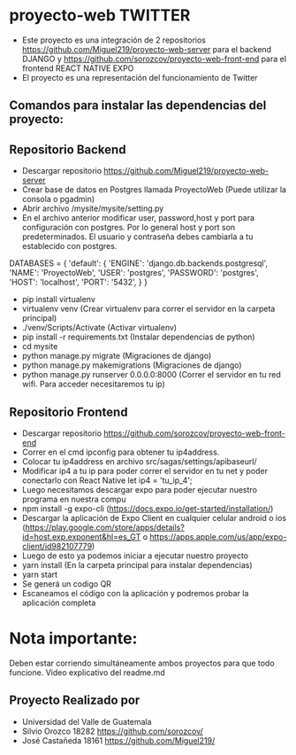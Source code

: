 
# proyecto-web TWITTER
* Este proyecto es una integración de 2 repositorios
https://github.com/Miguel219/proyecto-web-server para el backend DJANGO y
https://github.com/sorozcov/proyecto-web-front-end para el frontend REACT NATIVE EXPO
* El proyecto es una representación del funcionamiento de Twitter

## Comandos para instalar las dependencias del proyecto:
## Repositorio Backend
* Descargar repositorio https://github.com/Miguel219/proyecto-web-server
* Crear base de datos en Postgres llamada ProyectoWeb (Puede utilizar la consola o pgadmin)
* Abrir archivo /mysite/mysite/setting.py
* En el archivo anterior modificar user, password,host y port para configuración con postgres. Por lo general host y port son predeterminados. El usuario y contraseña debes cambiarla a tu establecido con postgres.

DATABASES = {
    'default': {
        'ENGINE': 'django.db.backends.postgresql',
        'NAME': 'ProyectoWeb',
        'USER': 'postgres',
        'PASSWORD': 'postgres',
        'HOST': 'localhost',
        'PORT': '5432',
    }
}
* pip install virtualenv
* virtualenv venv   (Crear virtualenv para correr el servidor en la carpeta principal)
* ./venv/Scripts/Activate (Activar virtualenv)
* pip install -r requirements.txt (Instalar dependencias de python)
* cd mysite 
* python manage.py migrate (Migraciones de django)
* python manage.py makemigrations (Migraciones de django)
* python manage.py runserver 0.0.0.0:8000 (Correr el servidor en tu red wifi. Para acceder necesitaremos tu ip)


## Repositorio Frontend
* Descargar repositorio https://github.com/sorozcov/proyecto-web-front-end
* Correr en el cmd ipconfig para obtener tu ip4address.
* Colocar tu ip4address en archivo src/sagas/settings/apibaseurl/
* Modificar ip4 a tu ip para poder correr el servidor en tu net y poder conectarlo con React Native
let ip4 = 'tu_ip_4';
* Luego necesitamos descargar expo para poder ejecutar nuestro programa en nuestra compu
* npm install -g expo-cli (https://docs.expo.io/get-started/installation/)
* Descargar la aplicación de Expo Client en cualquier celular android o ios (https://play.google.com/store/apps/details?id=host.exp.exponent&hl=es_GT o https://apps.apple.com/us/app/expo-client/id982107779)
* Luego de esto ya podemos iniciar a ejecutar nuestro proyecto
* yarn install (En la carpeta principal para instalar dependencias)
* yarn start
* Se generá un codigo QR
* Escaneamos el código con la aplicación y podremos probar la aplicación completa

# Nota importante:
Deben estar corriendo simultáneamente ambos proyectos para que todo funcione.
Video explicativo del readme.md 

## Proyecto Realizado por
* Universidad del Valle de Guatemala
* Silvio Orozco 18282 https://github.com/sorozcov/
* José Castañeda 18161 https://github.com/Miguel219/
